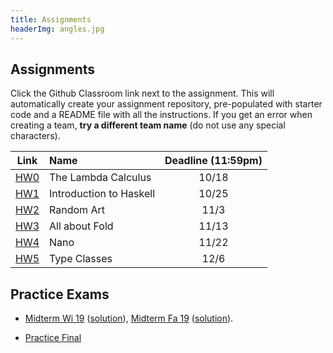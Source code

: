 ```yaml
---
title: Assignments
headerImg: angles.jpg
---
```


## Assignments

Click the Github Classroom link next to the assignment. 
This will automatically create your assignment repository, 
pre-populated with starter code and a README file with all the instructions.
If you get an error when creating a team, **try a different team name**
(do not use any special characters).

 
| Link                                             | Name                            | Deadline (11:59pm)        |
|:------------------------------------------------:|:--------------------------------|:-------------------------:|
| [HW0](https://classroom.github.com/a/InnVTvyH)   | The Lambda Calculus             | 10/18                     |
| [HW1](https://classroom.github.com/a/9h7FLjdF)   | Introduction to Haskell         | 10/25                     |
| [HW2](https://classroom.github.com/a/HGsNvaSr)   | Random Art                      | 11/3                      |
| [HW3](https://classroom.github.com/a/0jVZ5UUr)   | All about Fold                  | 11/13                     |
| [HW4](https://classroom.github.com/a/UbWfqVjR)   | Nano                            | 11/22                     |
| [HW5](https://classroom.github.com/a/RLvZfnKy)   | Type Classes                    | 12/6                      |  




## Practice Exams

- [Midterm Wi 19](/static/raw/130-midterm-wi19.pdf) ([solution](/static/raw/130-midterm-wi19-solution.pdf)),
  [Midterm Fa 19](/static/raw/130-midterm-fa19.pdf) ([solution](/static/raw/130-midterm-fa19-solution.pdf)).

- [Practice Final](https://classroom.github.com/a/saxraEZW)

  
